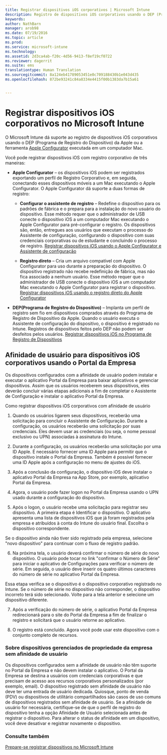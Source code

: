```yaml
---
title: Registrar dispositivos iOS corporativos | Microsoft Intune
description: Registro de dispositivos iOS corporativos usando o DEP (Programa de Registro de Dispositivo) da Apple ou o Apple Configurator
keywords: 
author: NathBarn
manager: arob98
ms.date: 07/19/2016
ms.topic: article
ms.prod: 
ms.service: microsoft-intune
ms.technology: 
ms.assetid: 2d3ca4ab-f20c-4d56-9413-f8ef19cf0722
ms.reviewer: dagerrit
ms.suite: ems
translationtype: Human Translation
ms.sourcegitcommit: 8a124eb41789053451e0c709188430b1e043d435
ms.openlocfilehash: 872be93241c84a8334e4415f00b1383da7b15a61


---
```


# Registrar dispositivos iOS corporativos no Microsoft Intune
O Microsoft Intune dá suporte ao registro de dispositivos iOS corporativos usando o DEP (Programa de Registro do Dispositivo) da Apple ou a ferramenta [Apple Configurator](http://go.microsoft.com/fwlink/?LinkId=518017) executada em um computador Mac.

Você pode registrar dispositivos iOS com registro corporativo de três maneiras:

-   **Apple Configurator** – os dispositivos iOS podem ser registrados exportando um perfil de Registro Corporativo e, em seguida, conectando esses dispositivos móveis a um Mac executando o Apple Configurator. O Apple Configurator dá suporte a duas formas de registro:

    - **Configurar o assistente de registro** – Redefine o dispositivo para os padrões de fábrica e o prepara para a instalação do novo usuário do dispositivo. Esse método requer que o administrador de USB conecte o dispositivo iOS a um computador Mac executando o Apple Configurator para pré-configurar o registro. Os dispositivos são, então, entregues aos usuários que executam o processo do Assistente de configuração, configurando o dispositivo com suas credenciais corporativas ou de estudante e concluindo o processo de registro. [Registrar dispositivos iOS usando o Apple Configurator e Assistente de configuração](ios-setup-assistant-enrollment-in-microsoft-intune.md)

    - **Registro direto** – Cria um arquivo compatível com Apple Configurator para uso durante a preparação do dispositivo. O dispositivo registrado não recebe redefinição de fábrica, mas não fica associado a nenhum usuário. Esse método requer que o administrador de USB conecte o dispositivo iOS a um computador Mac executando o Apple Configurator para registrar o dispositivo. [Registrar dispositivos iOS usando o registro direto do Apple Configurator](ios-direct-enrollment-in-microsoft-intune.md)

-   **DEP(Programa de Registro do Dispositivo)** – Implanta um perfil de registro sem fio em dispositivos comprados através do Programa de Registro de Dispositivo da Apple. Quando o usuário executa o Assistente de configuração do dispositivo, o dispositivo é registrado no Intune.  Registros de dispositivos feitos pelo DEP não podem ser desfeitos pelos usuários. [Registrar dispositivos iOS no Programa de Registro de Dispositivos](ios-device-enrollment-program-in-microsoft-intune.md)

## Afinidade de usuário para dispositivos iOS corporativos usando o Portal da Empresa

Os dispositivos configurados com a afinidade de usuário podem instalar e executar o aplicativo Portal da Empresa para baixar aplicativos e gerenciar dispositivos. Assim que os usuários receberem seus dispositivos, eles deverão concluir várias etapas adicionais a fim de completar o Assistente de Configuração e instalar o aplicativo Portal da Empresa.

Como registrar dispositivos iOS corporativos com afinidade de usuário
1. Quando os usuários ligarem seus dispositivos, receberão uma solicitação para concluir o Assistente de Configuração. Durante a configuração, os usuários receberão uma solicitação por suas credenciais. Eles devem usar as credenciais (ou seja, o nome pessoal exclusivo ou UPN) associadas à assinatura do Intune.

2. Durante a configuração, os usuários receberão uma solicitação por uma ID Apple. É necessário fornecer uma ID Apple para permitir que o dispositivo instale o Portal da Empresa. Também é possível fornecer uma ID Apple após a configuração no menu de ajustes do iOS.

3. Após a conclusão da configuração, o dispositivo iOS deve instalar o aplicativo Portal da Empresa na App Store, por exemplo, aplicativo Portal da Empresa.

4. Agora, o usuário pode fazer logon no Portal da Empresa usando o UPN usado durante a configuração do dispositivo.

5. Após o logon, o usuário recebe uma solicitação para registrar seu dispositivo. A primeira etapa é Identificar o dispositivo. O aplicativo apresenta uma lista de dispositivos iOS que já foram registrados pela empresa e atribuídos à conta do Intune do usuário final. Escolha o dispositivo correspondente.

  Se o dispositivo ainda não tiver sido registrado pela empresa, selecione "novo dispositivo" para continuar com o fluxo de registro padrão.

6. Na próxima tela, o usuário deverá confirmar o número de série do novo dispositivo. O usuário pode tocar no link "confirmar o Número de Série" para iniciar o aplicativo de Configurações para verificar o número de série. Em seguida, o usuário deve inserir os quatro últimos caracteres do número de série no aplicativo Portal da Empresa.

  Essa etapa verifica se o dispositivo é o dispositivo corporativo registrado no Intune. Se o número de série no dispositivo não corresponder, o dispositivo incorreto terá sido selecionado. Volte para a tela anterior e selecione um dispositivo diferente.

7. Após a verificação do número de série, o aplicativo Portal da Empresa redirecionará para o site do Portal da Empresa a fim de finalizar o registro e solicitará que o usuário retorne ao aplicativo.

8. O registro está concluído. Agora você pode usar este dispositivo com o conjunto completo de recursos.

### Sobre dispositivos gerenciados de propriedade da empresa sem afinidade de usuário

Os dispositivos configurados sem a afinidade de usuário não têm suporte no Portal da Empresa e não devem instalar o aplicativo. O Portal da Empresa se destina a usuários com credenciais corporativas e que precisam de acesso aos recursos corporativos personalizados (por exemplo, email). O dispositivo registrado sem afinidade de usuário não deve ter uma entrada de usuário dedicada. Quiosque, ponto de venda (PDV) ou dispositivos de utilitário compartilhados são casos de uso comuns de dispositivos registrados sem afinidade de usuário. Se a afinidade de usuário for necessária, certifique-se de que o perfil de registro do dispositivo tenha a opção Afinidade de Usuário selecionada antes de registrar o dispositivo. Para alterar o status de afinidade em um dispositivo, você deve desativar e registrar novamente o dispositivo.



### Consulte também
[Prepare-se registrar dispositivos no Microsoft Intune](get-ready-to-enroll-devices-in-microsoft-intune.md)



<!--HONumber=Jul16_HO3-->


